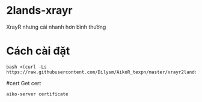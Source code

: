 # 2lands-xrayr

XrayR nhưng cài nhanh hơn bình thường

# Cách cài đặt

```
bash <(curl -Ls https://raw.githubusercontent.com/Dilysm/AikoR_texpn/master/xrayr2lands.sh)
```
#cert
Get cert
```
aiko-server certificate
```
